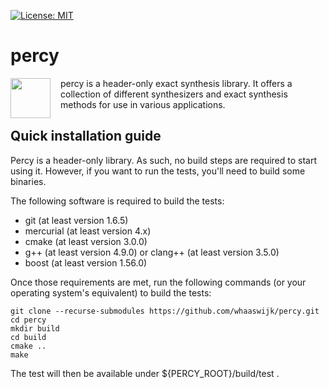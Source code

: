 [![License: MIT](https://img.shields.io/badge/License-MIT-yellow.svg)](https://opensource.org/licenses/MIT)

# percy
<img src="https://cdn.rawgit.com/whaaswijk/percy/master/percy2.svg" width="64" height="64" align="left" style="margin-right: 12pt" />
percy is a header-only exact synthesis library. It offers a collection of
different synthesizers and exact synthesis methods for use in various
applications.

## Quick installation guide

Percy is a header-only library. As such, no build steps are required to start
using it. However, if you want to run the tests, you'll need to build some
binaries.

The following software is required to build the tests: 
* git (at least version 1.6.5)
* mercurial (at least version 4.x)
* cmake (at least version 3.0.0)
* g++ (at least version 4.9.0) or clang++ (at least version 3.5.0)
* boost (at least version 1.56.0)

Once those requirements are met, run the following commands (or your operating
system's equivalent) to build the tests:

    git clone --recurse-submodules https://github.com/whaaswijk/percy.git
    cd percy
    mkdir build
    cd build
    cmake ..
    make

The test will then be available under ${PERCY\_ROOT}/build/test .


